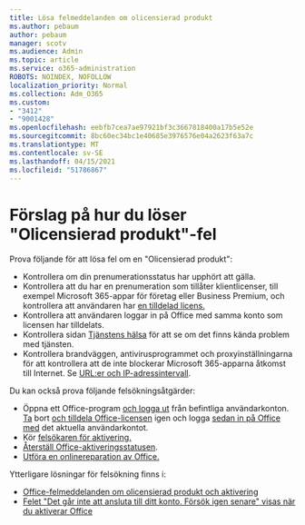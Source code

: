 ```yaml
---
title: Lösa felmeddelanden om olicensierad produkt
ms.author: pebaum
author: pebaum
manager: scotv
ms.audience: Admin
ms.topic: article
ms.service: o365-administration
ROBOTS: NOINDEX, NOFOLLOW
localization_priority: Normal
ms.collection: Adm_O365
ms.custom:
- "3412"
- "9001428"
ms.openlocfilehash: eebfb7cea7ae97921bf3c3667818400a17b5e52e
ms.sourcegitcommit: 8bc60ec34bc1e40685e3976576e04a2623f63a7c
ms.translationtype: MT
ms.contentlocale: sv-SE
ms.lasthandoff: 04/15/2021
ms.locfileid: "51786867"
---
```

# <a name="suggestions-for-solving-unlicensed-product-errors"></a>Förslag på hur du löser "Olicensierad produkt"-fel

Prova följande för att lösa fel om en "Olicensierad produkt":

- Kontrollera om din prenumerationsstatus har upphört att gälla.
- Kontrollera att du har en prenumeration som tillåter klientlicenser, till exempel Microsoft 365-appar för företag eller Business Premium, och kontrollera att användaren har [en tilldelad licens.](https://docs.microsoft.com/microsoft-365/admin/add-users/add-users) 
- Kontrollera att användaren loggar in på Office med samma konto som licensen har tilldelats.
- Kontrollera sidan [Tjänstens hälsa](https://docs.microsoft.com/office365/enterprise/view-service-health) för att se om det finns kända problem med tjänsten.
- Kontrollera brandväggen, antivirusprogrammet och proxyinställningarna för att kontrollera att de inte blockerar Microsoft 365-apparna åtkomst till Internet. Se [URL:er och IP-adressintervall](https://docs.microsoft.com/office365/enterprise/urls-and-ip-address-ranges).

Du kan också prova följande felsökningsåtgärder: 

- Öppna ett Office-program [och logga ut](https://support.office.com/article/5a20dc11-47e9-4b6f-945d-478cb6d92071) från befintliga användarkonton. [Ta](https://docs.microsoft.com/microsoft-365/admin/manage/remove-licenses-from-users) bort [och tilldela Office-licensen](https://docs.microsoft.com/microsoft-365/admin/manage/assign-licenses-to-users) igen och logga [sedan in på Office med](https://support.office.com/article/628ea040-f265-49de-b986-be09c3ebf8a9) det aktuella användarkontot.
- Kör [felsökaren för aktivering.](https://aka.ms/SARA-OfficeActivation-Alchemy)
- [Återställ Office-aktiveringsstatusen](https://docs.microsoft.com/office365/troubleshoot/activation/reset-office-365-proplus-activation-state). 
- [Utföra en onlinereparation av Office.](https://support.office.com/Article/7821d4b6-7c1d-4205-aa0e-a6b40c5bb88b)

Ytterligare lösningar för felsökning finns i: 

- [Office-felmeddelanden om olicensierad produkt och aktivering](https://support.office.com/Article/0d23d3c0-c19c-4b2f-9845-5344fedc4380)
- [Felet "Det går inte att ansluta till ditt konto. Försök igen senare" visas när du aktiverar Office](https://docs.microsoft.com/office/troubleshoot/activation-installation/issue-when-activate-office-from-office-365)